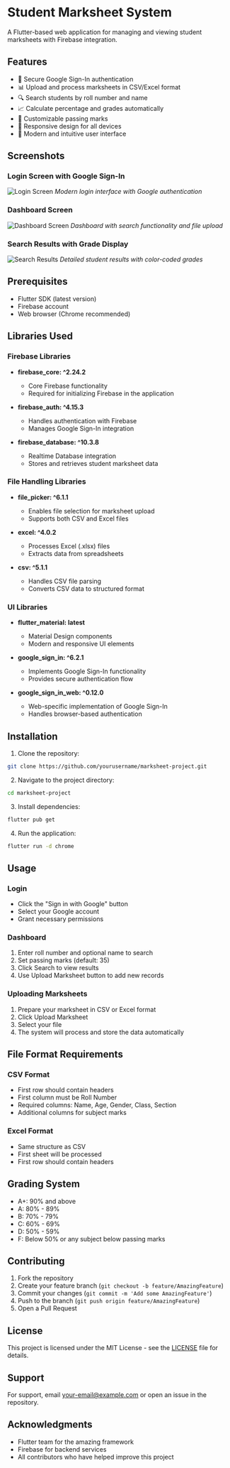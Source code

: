 # Student Marksheet System

A Flutter-based web application for managing and viewing student marksheets with Firebase integration.

## Features

- 🔐 Secure Google Sign-In authentication
- 📊 Upload and process marksheets in CSV/Excel format
- 🔍 Search students by roll number and name
- 📈 Calculate percentage and grades automatically
- 🎯 Customizable passing marks
- 📱 Responsive design for all devices
- 🌈 Modern and intuitive user interface

## Screenshots

### Login Screen with Google Sign-In
![Login Screen](screenshots/login_screen.png)
*Modern login interface with Google authentication*

### Dashboard Screen
![Dashboard Screen](screenshots/dashboard_screen.png)
*Dashboard with search functionality and file upload*

### Search Results with Grade Display
![Search Results](screenshots/search_results.png)
*Detailed student results with color-coded grades*

## Prerequisites

- Flutter SDK (latest version)
- Firebase account
- Web browser (Chrome recommended)

## Libraries Used

### Firebase Libraries
- **firebase_core: ^2.24.2**
  - Core Firebase functionality
  - Required for initializing Firebase in the application

- **firebase_auth: ^4.15.3**
  - Handles authentication with Firebase
  - Manages Google Sign-In integration

- **firebase_database: ^10.3.8**
  - Realtime Database integration
  - Stores and retrieves student marksheet data

### File Handling Libraries
- **file_picker: ^6.1.1**
  - Enables file selection for marksheet upload
  - Supports both CSV and Excel files

- **excel: ^4.0.2**
  - Processes Excel (.xlsx) files
  - Extracts data from spreadsheets

- **csv: ^5.1.1**
  - Handles CSV file parsing
  - Converts CSV data to structured format

### UI Libraries
- **flutter_material: latest**
  - Material Design components
  - Modern and responsive UI elements

- **google_sign_in: ^6.2.1**
  - Implements Google Sign-In functionality
  - Provides secure authentication flow

- **google_sign_in_web: ^0.12.0**
  - Web-specific implementation of Google Sign-In
  - Handles browser-based authentication

## Installation

1. Clone the repository:
```bash
git clone https://github.com/yourusername/marksheet-project.git
```

2. Navigate to the project directory:
```bash
cd marksheet-project
```

3. Install dependencies:
```bash
flutter pub get
```

4. Run the application:
```bash
flutter run -d chrome
```

## Usage

### Login
- Click the "Sign in with Google" button
- Select your Google account
- Grant necessary permissions

### Dashboard
1. Enter roll number and optional name to search
2. Set passing marks (default: 35)
3. Click Search to view results
4. Use Upload Marksheet button to add new records

### Uploading Marksheets
1. Prepare your marksheet in CSV or Excel format
2. Click Upload Marksheet
3. Select your file
4. The system will process and store the data automatically

## File Format Requirements

### CSV Format
- First row should contain headers
- First column must be Roll Number
- Required columns: Name, Age, Gender, Class, Section
- Additional columns for subject marks

### Excel Format
- Same structure as CSV
- First sheet will be processed
- First row should contain headers

## Grading System

- A+: 90% and above
- A: 80% - 89%
- B: 70% - 79%
- C: 60% - 69%
- D: 50% - 59%
- F: Below 50% or any subject below passing marks

## Contributing

1. Fork the repository
2. Create your feature branch (`git checkout -b feature/AmazingFeature`)
3. Commit your changes (`git commit -m 'Add some AmazingFeature'`)
4. Push to the branch (`git push origin feature/AmazingFeature`)
5. Open a Pull Request

## License

This project is licensed under the MIT License - see the [LICENSE](LICENSE) file for details.

## Support

For support, email your-email@example.com or open an issue in the repository.

## Acknowledgments

- Flutter team for the amazing framework
- Firebase for backend services
- All contributors who have helped improve this project
